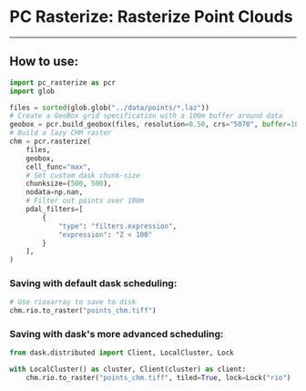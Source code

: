 # PC Rasterize: Rasterize Point Clouds
---

## How to use:

```python
import pc_rasterize as pcr
import glob

files = sorted(glob.glob("../data/points/*.laz"))
# Create a GeoBox grid specification with a 100m buffer around data
geobox = pcr.build_geobox(files, resolution=0.50, crs="5070", buffer=100)
# Build a lazy CHM raster
chm = pcr.rasterize(
    files,
    geobox,
    cell_func="max",
    # Set custom dask chunk-size
    chunksize=(500, 500),
    nodata=np.nan,
    # Filter out points over 100m
    pdal_filters=[
        {
            "type": "filters.expression",
            "expression": "Z < 100"
        }
    ],
)
```

### Saving with default dask scheduling:

```python
# Use rioxarray to save to disk
chm.rio.to_raster("points_chm.tiff")
```

### Saving with dask's more advanced scheduling:

```python
from dask.distributed import Client, LocalCluster, Lock

with LocalCluster() as cluster, Client(cluster) as client:
    chm.rio.to_raster("points_chm.tiff", tiled=True, lock=Lock("rio")
```
